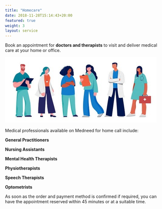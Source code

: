 ```yaml
---
title: "Homecare"
date: 2018-11-28T15:14:43+20:00  
featured: true
weight: 3
layout: service
---
```


Book an appointment for **doctors and therapists** to visit and deliver medical care at your home or office.

![Homecare](/images/illustrations/homecare.jpg)

Medical professionals available on Medneed for home call include:

**General Practitioners** 

**Nursing Assistants**

**Mental Health Therapists** 

**Physiotherapists** 

**Speech Therapists** 

**Optometrists**


As soon as the order and payment method is confirmed if required, you can have the appointment reserved within 45 minutes or at a suitable time. 





